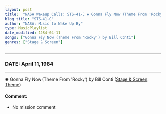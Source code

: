 ```yaml
---
layout: post
title:  "NASA Wakeup Calls: STS-41-C ✺ Gonna Fly Now (Theme From 'Rocky') by Bill Conti ✦ April 11, 1984"
blog_title: "STS-41-C"
author: "NASA: Music to Wake Up By"
type: MusicPlaylist
date_modified: 1984-04-11
songs: ["Gonna Fly Now (Theme From 'Rocky') by Bill Conti"]
genres: ["Stage & Screen"]
---
```


----
### DATE: April 11, 1984
----
✺ Gonna Fly Now (Theme From 'Rocky') *by* Bill Conti ([Stage & Screen](https://www.discogs.com/genre/Stage%20%26%20Screen): [Theme](https://www.discogs.com/style/Theme)) <a target="blank_" href="https://www.discogs.com/Bill-Conti-Gonna-Fly-Now-Theme-From-Rocky/release/1521242">
    <i class="fas fa-compact-disc"
       title="Discogs entry for this song"
       alt="Discogs entry for this song"
       style="font-size: 1.1em;"></i></a>
    

#### Comment:
* No mission comment



<br/>
<center>
	<a target="_blank"
	   href="https://twitter.com/intent/tweet?hashtags=Space,NASA,Playlist,NASAWakeupCalls,SpaceProgram&text=🚀 {{ page.author}}, {{ page.title }}. {{ site.url }}{{ page.url }}&via=nasawakeupcalls"><i class="fab fa-twitter" title="Tweet this page" alt="Tweet this page" style="font-size: 1.3em;"></i></a>
	&nbsp; 	<i class="fas fa-user-astronaut" style="font-size: 1.5em;"></i> &nbsp;
    <a id="custom_amazon_link"
       type="amzn" search="#"
       category="popular music">
    <i class="fab fa-amazon" style="font-size: 1.3em;"></i></a>
</center>

<!-- Randomly resolve an individual entry from a song array -->
<script src="/assets/javascript/seedrandom.min.js"></script>
<script>
  var wake_me_up = ["Gonna Fly Now (Theme From 'Rocky') by Bill Conti"];
  var prng = new Math.seedrandom();
  function randomSong() {
    song = wake_me_up[Math.floor(Math.random() * wake_me_up.length)];
    var amazon_link = document.getElementById("custom_amazon_link");
    amazon_link.setAttribute("search", song);
  }
  window.onload = randomSong();
</script>
